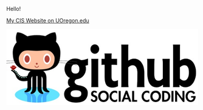 Hello!

[My CIS Website on UOregon.edu](http://pages.uoregon.edu/graysonl/111/)

![github social coding logo](images/github-image.png)
